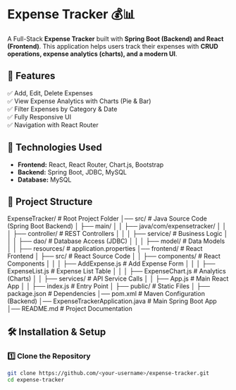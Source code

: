 # Expense Tracker 💰📊  

A Full-Stack **Expense Tracker** built with **Spring Boot (Backend) and React (Frontend)**. This application helps users track their expenses with **CRUD operations, expense analytics (charts), and a modern UI**.

## 🌟 Features  
✅ Add, Edit, Delete Expenses  
✅ View Expense Analytics with Charts (Pie & Bar)  
✅ Filter Expenses by Category & Date  
✅ Fully Responsive UI  
✅ Navigation with React Router  

## 🚀 Technologies Used  
- **Frontend:** React, React Router, Chart.js, Bootstrap  
- **Backend:** Spring Boot, JDBC, MySQL  
- **Database:** MySQL  

## 📂 Project Structure  
ExpenseTracker/                # Root Project Folder
│── src/                       # Java Source Code (Spring Boot Backend)
│   ├── main/
│   │   ├── java/com/expensetracker/
│   │   │   ├── controller/    # REST Controllers
│   │   │   ├── service/       # Business Logic
│   │   │   ├── dao/           # Database Access (JDBC)
│   │   │   ├── model/         # Data Models
│   │   ├── resources/         # application.properties
│── frontend/                  # React Frontend
│   ├── src/                   # React Source Code
│   │   ├── components/        # React Components
│   │   │   ├── AddExpense.js  # Add Expense Form
│   │   │   ├── ExpenseList.js # Expense List Table
│   │   │   ├── ExpenseChart.js # Analytics (Charts)
│   │   ├── services/          # API Service Calls
│   │   ├── App.js             # Main React App
│   │   ├── index.js           # Entry Point
│   ├── public/                # Static Files
│   ├── package.json           # Dependencies
│── pom.xml                    # Maven Configuration (Backend)
│── ExpenseTrackerApplication.java  # Main Spring Boot App
│── README.md                  # Project Documentation


## 🛠 Installation & Setup  

### 1️⃣ Clone the Repository  
```sh
git clone https://github.com/<your-username>/expense-tracker.git
cd expense-tracker
